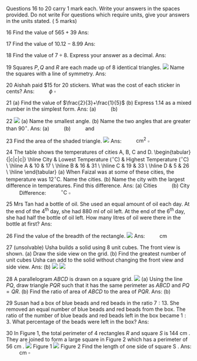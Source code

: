 Questions 16 to 20 carry 1 mark each. Write your answers in the spaces provided.
Do not write For questions which require units, give your answers in the units stated. ( 5 marks)

16 Find the value of $565+39$
Ans: $\qquad$

17 Find the value of $10.12-8.99$
Ans: $\qquad$

18 Find the value of $7 \div 8$. Express your answer as a decimal.
Ans: $\qquad$

19 Squares $P, Q$ and $R$ are each made up of 8 identical triangles.
![](https://cdn.mathpix.com/cropped/2024_09_03_fb5431c7c4cbdcb94c29g-1.jpg?height=191&width=186&top_left_y=1772&top_left_x=349)
Name the squares with a line of symmetry.
Ans: $\qquad$

20 Aishah paid $\$ 15$ for 20 stickers. What was the cost of each sticker in cents?
Ans: $\qquad$ $\phi$ $\square$

21 (a) Find the value of $\frac{2}{3}+\frac{1}{5}$
(b) Express 1.14 as a mixed number in the simplest form.
Ans: (a) $\qquad$
(b) $\qquad$

22
![](https://cdn.mathpix.com/cropped/2024_09_03_fb5431c7c4cbdcb94c29g-2.jpg?height=395&width=552&top_left_y=1094&top_left_x=708)
(a) Name the smallest angle.
(b) Name the two angles that are greater than $90^{\circ}$.
Ans: (a) $\qquad$
(b) $\qquad$ and $\qquad$

23 Find the area of the shaded triangle.
![](https://cdn.mathpix.com/cropped/2024_09_03_fb5431c7c4cbdcb94c29g-2.jpg?height=543&width=403&top_left_y=2063&top_left_x=380)
Ans: $\qquad$ $\mathrm{cm}^{2}$ $\square$

24 The table shows the temperatures of cities A, B, C and D.
\begin{tabular}{|c|c|c|}
\hline City & Lowest Temperature $\left({ }^{\circ} \mathrm{C}\right)$ & Highest Temperature $\left({ }^{\circ} \mathrm{C}\right)$ \\
\hline A & 10 & 17 \\
\hline B & 16 & 31 \\
\hline C & 19 & 33 \\
\hline D & 5 & 26 \\
\hline
\end{tabular}
(a) When Faizal was at some of these cities, the temperature was $12^{\circ} \mathrm{C}$. Name the cities.
(b) Name the city with the largest difference in temperatures.
Find this difference.
Ans: (a) Cities $\qquad$
(b) City $\qquad$
Difference: $\qquad$ ${ }^{\circ} \mathrm{C}$ $\square$

25 Mrs Tan had a bottle of oil. She used an equal amount of oil each day. At the end of the $4^{\text {th }}$ day, she had 880 ml of oil left. At the end of the $6^{\text {th }}$ day, she had half the bottle of oil left. How many litres of oil were there in the bottle at first?
Ans: 

26 Find the value of the breadth of the rectangle.
![](https://cdn.mathpix.com/cropped/2024_09_03_fb5431c7c4cbdcb94c29g-4.jpg?height=367&width=680&top_left_y=334&top_left_x=577)
Ans: $\qquad$ cm

27 (unsolvable) Usha builds a solid using 8 unit cubes. The front view is shown.
(a) Draw the side view on the grid.
(b) Find the greatest number of unit cubes Usha can add to the solid without changing the front view and side view.
Ans: (b)
![](https://cdn.mathpix.com/cropped/2024_09_03_fb5431c7c4cbdcb94c29g-4.jpg?height=354&width=560&top_left_y=1386&top_left_x=313)
![](https://cdn.mathpix.com/cropped/2024_09_03_fb5431c7c4cbdcb94c29g-4.jpg?height=393&width=566&top_left_y=1386&top_left_x=1000)

28 A parallelogram $A B C D$ is drawn on a square grid.
![](https://cdn.mathpix.com/cropped/2024_09_03_fb5431c7c4cbdcb94c29g-5.jpg?height=560&width=1441&top_left_y=332&top_left_x=85)
(a) Using the line $P Q$, draw triangle $P Q R$ such that it has the same perimeter as $A B C D$ and $P Q=Q R$.
(b) Find the ratio of area of $A B C D$ to the area of $P Q R$.
Ans: (b)

29 Susan had a box of blue beads and red beads in the ratio $7: 13$. She removed an equal number of blue beads and red beads from the box. The ratio of the number of blue beads and red beads left in the box became $1: 3$. What percentage of the beads were left in the box?
Ans:

30 In Figure 1, the total perimeter of 4 rectangles $R$ and square $S$ is 144 cm . They are joined to form a large square in Figure 2 which has a perimeter of 56 cm .
![](https://cdn.mathpix.com/cropped/2024_09_03_fb5431c7c4cbdcb94c29g-6.jpg?height=356&width=566&top_left_y=406&top_left_x=419)
Figure 1
![](https://cdn.mathpix.com/cropped/2024_09_03_fb5431c7c4cbdcb94c29g-6.jpg?height=356&width=362&top_left_y=409&top_left_x=1161)
Figure 2
Find the length of one side of square S .
Ans: $\qquad$ cm $\square$